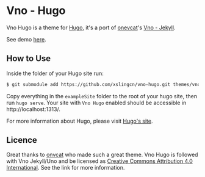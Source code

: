 # Vno - Hugo
Vno Hugo is a theme for [Hugo](https://gohugo.io/), it's a port of [onevcat](https://github.com/onevcat)'s [Vno - Jekyll](https://github.com/onevcat/vno-jekyll).

See demo [here](https://vno-hugo.netlify.app/).
## How to Use
Inside the folder of your Hugo site run:
```bash
$ git submodule add https://github.com/xslingcn/vno-hugo.git themes/vno-hugo
```
Copy everything in the `exampleSite` folder to the root of your hugo site, then run `hugo serve`. Your site with `Vno Hugo` enabled should be accessible in http://localhost:1313/.

For more information about Hugo, please visit [Hugo's site](https://gohugo.io).
## Licence
Great thanks to [onvcat](https://github.com/onevcat) who made such a great theme. Vno Hugo is followed with Vno Jekyll/Uno and be licensed as [Creative Commons Attribution 4.0 International](http://creativecommons.org/licenses/by/4.0/). See the link for more information.

